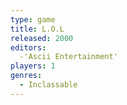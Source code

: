```yaml
---
type: game
title: L.O.L
released: 2000
editors: 
  -'Ascii Entertainment'
players: 1
genres:
  - Inclassable
---
```

